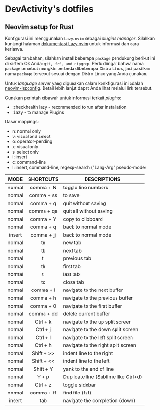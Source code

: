 # DevActivity's dotfiles

## Neovim setup for Rust

Konfigurasi ini menggunakan `Lazy.nvim` sebagai _plugins manager_. Silahkan kunjungi halaman [dokumentasi Lazy.nvim](https://github.com/folke/lazy.nvim) untuk informasi dan cara kerjanya.

Sebagai tambahan, silahkan install beberapa `package` pendukung berikut ini di sistem OS Anda: `git, fzf, and ripgrep`. Perlu diingat bahwa nama `package` tersebut mungkin berbeda dibeberapa Distro Linux, jadi pastikan nama `package` tersebut sesuai dengan Distro Linux yang Anda gunakan.

Untuk _language server_ yang digunakan dalam konkfigurasi ini adalah [neovim-lspconfig](https://github.com/neovim/nvim-lspconfig). Detail lebih lanjut dapat Anda lihat melalui link tersebut.

Gunakan perintah dibawah untuk informasi terkait _plugins_:

- :checkhealth lazy - recommended to run after installation
- :Lazy - to manage Plugins

Dasar mappings:

- n: normal only
- v: visual and select
- o: operator-pending
- x: visual only
- s: select only
- i: insert
- c: command-line
- l: insert, command-line, regexp-search ("Lang-Arg" pseudo-mode)

|  MODE  | SHORTCUTS  | DESCRIPTIONS                         |
| :----: | :--------: | ------------------------------------ |
| normal | comma + N  | toggle line numbers                  |
| normal | comma + ss | to save                              |
| normal | comma + q  | quit without saving                  |
| normal | comma + qa | quit all without saving              |
| normal | comma + Y  | copy to clipboard                    |
| normal | comma + q  | back to normal mode                  |
| insert | comma + jj | back to normal mode                  |
| normal |     tn     | new tab                              |
| normal |     tk     | next tab                             |
| normal |     tj     | previous tab                         |
| normal |     th     | first tab                            |
| normal |     tl     | last tab                             |
| normal |     tc     | close tab                            |
| normal | comma + l  | navigate to the next buffer          |
| normal | comma + h  | navigate to the previous buffer      |
| normal | comma + 0  | navigate to the first buffer         |
| normal | comma + dd | delete current buffer                |
| normal |  Ctrl + k  | navigate to the up split screen      |
| normal |  Ctrl + j  | navigate to the down split screen    |
| normal |  Ctrl + l  | navigate to the left split screen    |
| normal |  Ctrl + h  | navigate to the right split screen   |
| normal | Shift + >> | indent line to the right             |
| normal | Shift + << | indent line to the left              |
| normal | Shift + Y  | yank to the end of line              |
| normal |   Y + p    | Duplicate line (Sublime like Ctrl+d) |
| normal |  Ctrl + z  | toggle sidebar                       |
| normal | comma + ff | find file (fzf)                      |
| insert |    tab     | navigate the completion (down)       |
